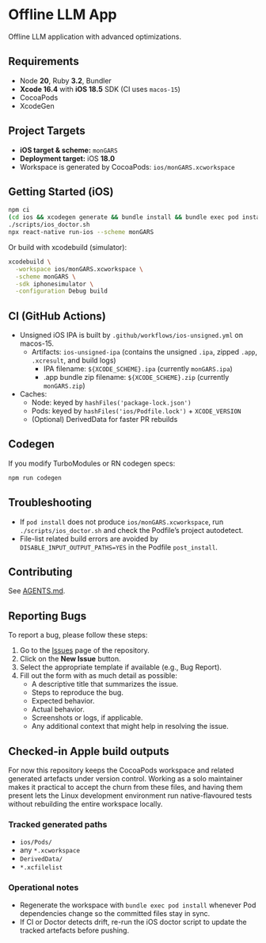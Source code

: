# Offline LLM App

Offline LLM application with advanced optimizations.

## Requirements

- Node **20**, Ruby **3.2**, Bundler
- **Xcode 16.4** with **iOS 18.5** SDK (CI uses `macos-15`)
- CocoaPods
- XcodeGen

## Project Targets

- **iOS target & scheme:** `monGARS`
- **Deployment target:** iOS **18.0**
- Workspace is generated by CocoaPods: `ios/monGARS.xcworkspace`

## Getting Started (iOS)

```bash
npm ci
(cd ios && xcodegen generate && bundle install && bundle exec pod install --repo-update)
./scripts/ios_doctor.sh
npx react-native run-ios --scheme monGARS
```

Or build with xcodebuild (simulator):

```bash
xcodebuild \
  -workspace ios/monGARS.xcworkspace \
  -scheme monGARS \
  -sdk iphonesimulator \
  -configuration Debug build
```

## CI (GitHub Actions)

- Unsigned iOS IPA is built by `.github/workflows/ios-unsigned.yml` on macos-15.
  - Artifacts: `ios-unsigned-ipa` (contains the unsigned `.ipa`, zipped `.app`, `.xcresult`, and build logs)
    - IPA filename: `${XCODE_SCHEME}.ipa` (currently `monGARS.ipa`)
    - .app bundle zip filename: `${XCODE_SCHEME}.zip` (currently `monGARS.zip`)
- Caches:
  - Node: keyed by `hashFiles('package-lock.json')`
  - Pods: keyed by `hashFiles('ios/Podfile.lock')` + `XCODE_VERSION`
  - (Optional) DerivedData for faster PR rebuilds

## Codegen

If you modify TurboModules or RN codegen specs:

```bash
npm run codegen
```

## Troubleshooting

- If `pod install` does not produce `ios/monGARS.xcworkspace`, run `./scripts/ios_doctor.sh` and check the Podfile’s project autodetect.
- File-list related build errors are avoided by `DISABLE_INPUT_OUTPUT_PATHS=YES` in the Podfile `post_install`.

## Contributing

See [AGENTS.md](AGENTS.md).

## Reporting Bugs

To report a bug, please follow these steps:

1. Go to the [Issues](https://github.com/ales27pm/offLLM/issues) page of the repository.
2. Click on the **New Issue** button.
3. Select the appropriate template if available (e.g., Bug Report).
4. Fill out the form with as much detail as possible:
   - A descriptive title that summarizes the issue.
   - Steps to reproduce the bug.
   - Expected behavior.
   - Actual behavior.
   - Screenshots or logs, if applicable.
   - Any additional context that might help in resolving the issue.

## Checked-in Apple build outputs

For now this repository keeps the CocoaPods workspace and related generated artefacts under version control. Working as a solo maintainer makes it practical to accept the churn from these files, and having them present lets the Linux development environment run native-flavoured tests without rebuilding the entire workspace locally.

### Tracked generated paths

- `ios/Pods/`
- any `*.xcworkspace`
- `DerivedData/`
- `*.xcfilelist`

### Operational notes

- Regenerate the workspace with `bundle exec pod install` whenever Pod dependencies change so the committed files stay in sync.
- If CI or Doctor detects drift, re-run the iOS doctor script to update the tracked artefacts before pushing.
